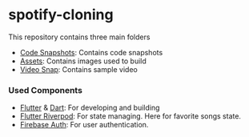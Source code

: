 # spotify-cloning
This repository contains three main folders
- [Code Snapshots](https://github.com/sreelakshmi314/spotify-cloning/tree/main/assets/images): Contains code snapshots
- [Assets](https://github.com/sreelakshmi314/spotify-cloning/tree/main/assets/images): Contains images used to build
- [Video Snap](https://github.com/sreelakshmi314/spotify-cloning/tree/main/video%20snap): Contains sample video

### Used Components
- [Flutter](https://flutter.dev/) & [Dart](https://dart.dev/): For developing and building
- [Flutter Riverpod](https://pub.dev/packages/flutter_riverpod): For state managing. Here for favorite songs state.
- [Firebase Auth](https://pub.dev/packages/firebase_auth): For user authentication.
